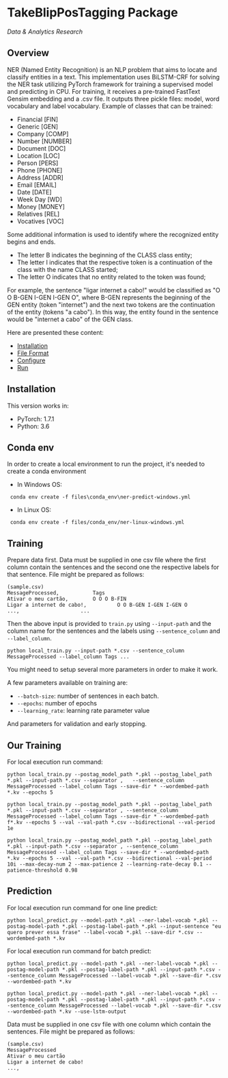 # TakeBlipPosTagging Package
_Data & Analytics Research_

## Overview

NER (Named Entity Recognition) is an NLP problem that aims to locate and classify entities in a text. 
This implementation uses BiLSTM-CRF for solving the NER task utilizing PyTorch framework for training a supervised model and predicting in CPU. 
For training, it receives a pre-trained FastText Gensim embedding and a .csv file. It outputs three pickle files: model, word vocabulary and label vocabulary. 
Example of classes that can be trained:

- Financial [FIN]
- Generic [GEN]
- Company [COMP]
- Number [NUMBER]
- Document [DOC]
- Location [LOC]
- Person [PERS]
- Phone [PHONE]
- Address [ADDR]
- Email [EMAIL]
- Date [DATE]
- Week Day [WD]
- Money [MONEY]
- Relatives [REL]
- Vocatives [VOC]

Some additional information is used to identify where the recognized entity begins and ends.

- The letter B indicates the beginning of the CLASS class entity;
- The letter I indicates that the respective token is a continuation of the class with the name CLASS started;
- The letter O indicates that no entity related to the token was found;

For example, the sentence "ligar internet a cabo!" would be classified as "O O B-GEN I-GEN I-GEN O", 
where B-GEN represents the beginning of the GEN entity (token "internet") and the next two tokens are 
the continuation of the entity (tokens "a cabo"). In this way, the entity found in the sentence would be 
"internet a cabo" of the GEN class.

Here are presented these content:

* [Installation](#installation)
* [File Format](#fileformat)
* [Configure](#configure)
* [Run](#run)


## Installation

This version works in:

* PyTorch: 1.7.1
* Python: 3.6

## Conda env ##

In order to create a local environment to run the project, it's needed to create a conda environment
- In Windows OS:

``` conda env create -f files\conda_env\ner-predict-windows.yml```

- In Linux OS:

``` conda env create -f files/conda_env/ner-linux-windows.yml```

## Training ##

Prepare data first. Data must be supplied in one csv file where the first column contain the sentences and the second one the respective labels for that sentence. File might be prepared as follows:

    (sample.csv)
	MessageProcessed,		    Tags
    Ativar o meu cartão,	    O O O B-FIN
    Ligar a internet de cabo!,  	    O O B-GEN I-GEN I-GEN O
    ...,				    ...
    
Then the above input is provided to `train.py` using `--input-path` and the column name for the sentences and the labels using `--sentence_column` and `--label_column`.

    python local_train.py --input-path *.csv --sentence_column MessageProcessed --label_column Tags ...

You might need to setup several more parameters in order to make it work. 

A few parameters available on training are:

* `--batch-size`: number of sentences in each batch.
* `--epochs`: number of epochs
* `--learning_rate`: learning rate parameter value

And parameters for validation and early stopping. 

## Our Training ##
For local execution run command:

	python local_train.py --postag_model_path *.pkl --postag_label_path *.pkl --input-path *.csv --separator ,   --sentence_column MessageProcessed --label_column Tags --save-dir * --wordembed-path *.kv --epochs 5

	python local_train.py --postag_model_path *.pkl --postag_label_path *.pkl --input-path *.csv --separator , --sentence_column MessageProcessed --label_column Tags --save-dir * --wordembed-path f*.kv --epochs 5 --val --val-path *.csv --bidirectional --val-period 1e
    
    python local_train.py --postag_model_path *.pkl --postag_label_path *.pkl --input-path *.csv --separator , --sentence_column MessageProcessed --label_column Tags --save-dir * --wordembed-path *.kv --epochs 5 --val --val-path *.csv --bidirectional --val-period 10i --max-decay-num 2 --max-patience 2 --learning-rate-decay 0.1 --patience-threshold 0.98
 
## Prediction ##
For local execution run command for one line predict:

	python local_predict.py --model-path *.pkl --ner-label-vocab *.pkl --postag-model-path *.pkl --postag-label-path *.pkl --input-sentence "eu quero prever essa frase" --label-vocab *.pkl --save-dir *.csv --wordembed-path *.kv

For local execution run command for batch predict:

	python local_predict.py --model-path *.pkl --ner-label-vocab *.pkl --postag-model-path *.pkl --postag-label-path *.pkl --input-path *.csv --sentence_column MessageProcessed --label-vocab *.pkl --save-dir *.csv --wordembed-path *.kv
	
	python local_predict.py --model-path *.pkl --ner-label-vocab *.pkl --postag-model-path *.pkl --postag-label-path *.pkl --input-path *.csv --sentence_column MessageProcessed --label-vocab *.pkl --save-dir *.csv --wordembed-path *.kv --use-lstm-output

Data must be supplied in one csv file with one column which contain the sentences. File might be prepared as follows:

    (sample.csv)
	MessageProcessed
    Ativar o meu cartão
    Ligar a internet de cabo!
    ...,	
